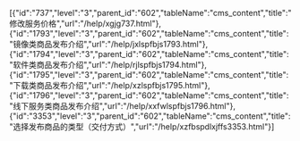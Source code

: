 [{"id":"737","level":"3","parent_id":"602","tableName":"cms_content","title":"修改服务价格","url":"/help/xgjg737.html"},{"id":"1793","level":"3","parent_id":"602","tableName":"cms_content","title":"镜像类商品发布介绍","url":"/help/jxlspfbjs1793.html"},{"id":"1794","level":"3","parent_id":"602","tableName":"cms_content","title":"软件类商品发布介绍","url":"/help/rjlspfbjs1794.html"},{"id":"1795","level":"3","parent_id":"602","tableName":"cms_content","title":"下载类商品发布介绍","url":"/help/xzlspfbjs1795.html"},{"id":"1796","level":"3","parent_id":"602","tableName":"cms_content","title":"线下服务类商品发布介绍","url":"/help/xxfwlspfbjs1796.html"},{"id":"3353","level":"3","parent_id":"602","tableName":"cms_content","title":"选择发布商品的类型（交付方式）","url":"/help/xzfbspdlxjffs3353.html"}]